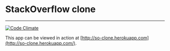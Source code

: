# StackOverflow clone
***
[![Code Climate](https://codeclimate.com/github/kirill-dzv/so-clone/badges/gpa.svg)](https://codeclimate.com/github/kirill-dzv/so-clone)

This app can be viewed in action at [http://so-clone.herokuapp.com](http://so-clone.herokuapp.com/).